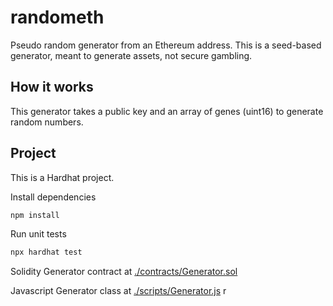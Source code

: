# randometh
Pseudo random generator from an Ethereum address.
This is a seed-based generator, meant to generate assets, not secure gambling.

## How it works
This generator takes a public key and an array of genes (uint16) to generate random numbers.

## Project
This is a Hardhat project.

Install dependencies
```bash
npm install
```
Run unit tests
```bash
npx hardhat test
```

Solidity Generator contract at [./contracts/Generator.sol](/contracts/Generator.sol)

Javascript Generator class at [./scripts/Generator.js](./scripts/Generator.js)
r